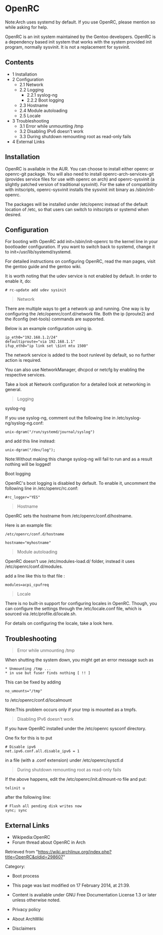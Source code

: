 OpenRC
======

Note:Arch uses systemd by default. If you use OpenRC, please mention so
while asking for help.

OpenRC is an init system maintained by the Gentoo developers. OpenRC is
a dependency based init system that works with the system provided init
program, normally sysvinit. It is not a replacement for sysvinit.

Contents
--------

-   1 Installation
-   2 Configuration
    -   2.1 Network
    -   2.2 Logging
        -   2.2.1 syslog-ng
        -   2.2.2 Boot logging
    -   2.3 Hostname
    -   2.4 Module autoloading
    -   2.5 Locale
-   3 Troubleshooting
    -   3.1 Error while unmounting /tmp
    -   3.2 Disabling IPv6 doesn't work
    -   3.3 During shutdown remounting root as read-only fails
-   4 External Links

Installation
------------

OpenRC is available in the AUR. You can choose to install either openrc
or openrc-git package. You will also need to install
openrc-arch-services-git (provides service files for use with openrc on
arch) and openrc-sysvinit (a slightly patched version of traditional
sysvinit). For the sake of compatibility with initscripts,
openrc-sysvinit installs the sysvinit init binary as /sbin/init-openrc.

The packages will be installed under /etc/openrc instead of the default
location of /etc, so that users can switch to initscripts or systemd
when desired.

Configuration
-------------

For booting with OpenRC add init=/sbin/init-openrc to the kernel line in
your bootloader configuration. If you want to switch back to systemd,
change it to init=/usr/lib/systemd/systemd.

For detailed instructions on configuring OpenRC, read the man pages,
visit the gentoo guide and the gentoo wiki.

It is worth noting that the udev service is not enabled by default. In
order to enable it, do:

    # rc-update add udev sysinit

> Network

There are multiple ways to get a network up and running. One way is by
configuring the /etc/openrc/conf.d/network file. Both the ip (iproute2)
and the ifconfig (net-tools) commands are supported.

Below is an example configuration using ip.

    ip_eth0="192.168.1.2/24"
    defaultiproute="via 192.168.1.1"
    ifup_eth0="ip link set \$int mtu 1500"

The network service is added to the boot runlevel by default, so no
further action is required.

You can also use NetworkManager, dhcpcd or netcfg by enabling the
respective services.

Take a look at Network configuration for a detailed look at networking
in general.

> Logging

syslog-ng

If you use syslog-ng, comment out the following line in
/etc/syslog-ng/syslog-ng.conf:

    unix-dgram("/run/systemd/journal/syslog")

and add this line instead:

    unix-dgram("/dev/log");

Note:Without making this change syslog-ng will fail to run and as a
result nothing will be logged!

Boot logging

OpenRC's boot logging is disabled by default. To enable it, uncomment
the following line in /etc/openrc/rc.conf:

    #rc_logger="YES"

> Hostname

OpenRC sets the hostname from /etc/openrc/conf.d/hostname.

Here is an example file:

    /etc/openrc/conf.d/hostname

    hostname="myhostname"

> Module autoloading

OpenRC doesn't use /etc/modules-load.d/ folder, instead it uses
/etc/openrc/conf.d/modules.

add a line like this to that file :

    modules=acpi_cpufreq

> Locale

There is no built-in support for configuring locales in OpenRC. Though,
you can configure the settings through the /etc/locale.conf file, which
is sourced via /etc/profile.d/locale.sh.

For details on configuring the locale, take a look here.

Troubleshooting
---------------

> Error while unmounting /tmp

When shutting the system down, you might get an error message such as

    * Unmounting /tmp ... 
    * in use but fuser finds nothing [ !! ]

This can be fixed by adding

    no_umounts="/tmp"

to /etc/openrc/conf.d/localmount

Note:This problem occurs only if your tmp is mounted as a tmpfs.

> Disabling IPv6 doesn't work

If you have OpenRC installed under the /etc/openrc sysconf directory.

One fix for this is to put

    # Disable ipv6
    net.ipv6.conf.all.disable_ipv6 = 1

in a file (with a .conf extension) under /etc/openrc/sysctl.d

> During shutdown remounting root as read-only fails

If the above happens, edit the /etc/openrc/init.d/mount-ro file and put:

    telinit u

after the following line:

    # Flush all pending disk writes now
    sync; sync

External Links
--------------

-   Wikipedia:OpenRC
-   Forum thread about OpenRC in Arch

Retrieved from
"https://wiki.archlinux.org/index.php?title=OpenRC&oldid=298607"

Category:

-   Boot process

-   This page was last modified on 17 February 2014, at 21:39.
-   Content is available under GNU Free Documentation License 1.3 or
    later unless otherwise noted.
-   Privacy policy
-   About ArchWiki
-   Disclaimers
